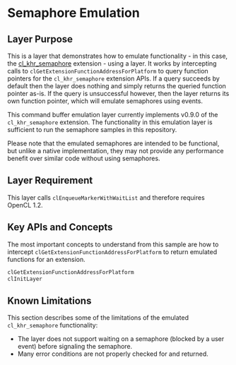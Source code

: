 # Semaphore Emulation

## Layer Purpose

This is a layer that demonstrates how to emulate functionality - in this case, the [cl_khr_semaphore](https://www.khronos.org/registry/OpenCL/specs/3.0-unified/html/OpenCL_Ext.html#cl_khr_semaphore) extension - using a layer.
It works by intercepting calls to `clGetExtensionFunctionAddressForPlatform` to query function pointers for the `cl_khr_semaphore` extension APIs.
If a query succeeds by default then the layer does nothing and simply returns the queried function pointer as-is.
If the query is unsuccessful however, then the layer returns its own function pointer, which will emulate semaphores using events.

This command buffer emulation layer currently implements v0.9.0 of the `cl_khr_semaphore` extension.
The functionality in this emulation layer is sufficient to run the semaphore samples in this repository.

Please note that the emulated semaphores are intended to be functional, but unlike a native implementation, they may not provide any performance benefit over similar code without using semaphores.

## Layer Requirement

This layer calls `clEnqueueMarkerWithWaitList` and therefore requires OpenCL 1.2.

## Key APIs and Concepts

The most important concepts to understand from this sample are how to intercept `clGetExtensionFunctionAddressForPlatform` to return emulated functions for an extension.

```c
clGetExtensionFunctionAddressForPlatform
clInitLayer
```

## Known Limitations

This section describes some of the limitations of the emulated `cl_khr_semaphore` functionality:

* The layer does not support waiting on a semaphore (blocked by a user event) before signaling the semaphore.
* Many error conditions are not properly checked for and returned.
